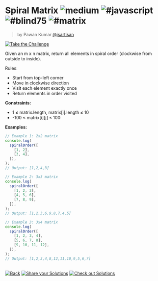<!--info-header-start--><h1>Spiral Matrix <img src="https://img.shields.io/badge/-medium-d9901a" alt="medium"/> <img src="https://img.shields.io/badge/-%23javascript-999" alt="#javascript"/> <img src="https://img.shields.io/badge/-%23blind75-999" alt="#blind75"/> <img src="https://img.shields.io/badge/-%23matrix-999" alt="#matrix"/></h1><blockquote><p>by Pawan Kumar <a href="https://github.com/jsartisan" target="_blank">@jsartisan</a></p></blockquote><p><a href="https://frontend-challenges.com/challenges/323-spiral-matrix" target="_blank"><img src="https://img.shields.io/badge/-Take%20the%20Challenge-0d99ff?logo=javascript&logoColor=white" alt="Take the Challenge"/></a> </p><!--info-header-end-->

Given an m x n matrix, return all elements in spiral order (clockwise from outside to inside).

Rules:

- Start from top-left corner
- Move in clockwise direction
- Visit each element exactly once
- Return elements in order visited

**Constraints:**

- 1 ≤ matrix.length, matrix[i].length ≤ 10
- -100 ≤ matrix[i][j] ≤ 100

**Examples:**

```typescript
// Example 1: 2x2 matrix
console.log(
  spiralOrder([
    [1, 2],
    [3, 4],
  ]),
);
// Output: [1,2,4,3]

// Example 2: 3x3 matrix
console.log(
  spiralOrder([
    [1, 2, 3],
    [4, 5, 6],
    [7, 8, 9],
  ]),
);
// Output: [1,2,3,6,9,8,7,4,5]

// Example 3: 3x4 matrix
console.log(
  spiralOrder([
    [1, 2, 3, 4],
    [5, 6, 7, 8],
    [9, 10, 11, 12],
  ]),
);
// Output: [1,2,3,4,8,12,11,10,9,5,6,7]
```

<!--info-footer-start--><br><a href="../../README.md" target="_blank"><img src="https://img.shields.io/badge/-Back-grey" alt="Back"/></a> <a href="https://github.com/jsartisan/frontend-challenges/issues/new?template=answer.md&labels=answer,323,undefined&title=323%20-%20Spiral%20Matrix%20-%20undefined&body=" target="_blank"><img src="https://img.shields.io/badge/-Share%20your%20Solutions-teal" alt="Share your Solutions"/></a> <a href="https://github.com/jsartisan/frontend-challenges/issues?q=label%3A323+label%3Aanswer+sort%3Areactions-%2B1-desc" target="_blank"><img src="https://img.shields.io/badge/-Check%20out%20Solutions-de5a77?logo=awesome-lists&logoColor=white" alt="Check out Solutions"/></a> <!--info-footer-end-->
